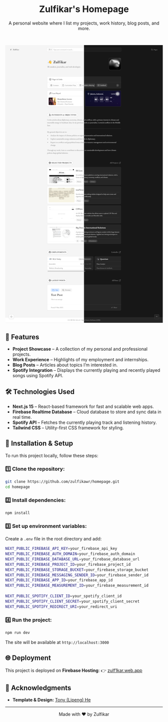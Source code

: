<h1 align="center">Zulfikar's Homepage</h1>

<p align="center">
    A personal website where I list my projects, work history, blog posts, and more.
</p>

<br>

![Screenshot](/public/screenshot.png)

## 🌟 Features

- **Project Showcase** – A collection of my personal and professional projects.
- **Work Experience** – Highlights of my employment and internships.
- **Blog Posts** – Articles about topics I’m interested in.
- **Spotify Integration** – Displays the currently playing and recently played songs using Spotify API.

## 🛠️ Technologies Used

- **Next.js 15** – React-based framework for fast and scalable web apps.
- **Firebase Realtime Database** – Cloud database to store and sync data in real time.
- **Spotify API** – Fetches the currently playing track and listening history.
- **Tailwind CSS** – Utility-first CSS framework for styling.

## 🔧 Installation & Setup

To run this project locally, follow these steps:

### 1️⃣ Clone the repository:

```sh
git clone https://github.com/zulfikawr/homepage.git
cd homepage
```

### 2️⃣ Install dependencies:

```sh
npm install
```

### 3️⃣ Set up environment variables:

Create a `.env` file in the root directory and add:

```sh
NEXT_PUBLIC_FIREBASE_API_KEY=your_firebase_api_key
NEXT_PUBLIC_FIREBASE_AUTH_DOMAIN=your_firebase_auth_domain
NEXT_PUBLIC_FIREBASE_DATABASE_URL=your_firebase_database_url
NEXT_PUBLIC_FIREBASE_PROJECT_ID=your_firebase_project_id
NEXT_PUBLIC_FIREBASE_STORAGE_BUCKET=your_firebase_storage_bucket
NEXT_PUBLIC_FIREBASE_MESSAGING_SENDER_ID=your_firebase_sender_id
NEXT_PUBLIC_FIREBASE_APP_ID=your_firebase_app_id
NEXT_PUBLIC_FIREBASE_MEASUREMENT_ID=your_firebase_measurement_id

NEXT_PUBLIC_SPOTIFY_CLIENT_ID=your_spotify_client_id
NEXT_PUBLIC_SPOTIFY_CLIENT_SECRET=your_spotify_client_secret
NEXT_PUBLIC_SPOTIFY_REDIRECT_URI=your_redirect_uri
```

### 4️⃣ Run the project:

```sh
npm run dev
```

The site will be available at `http://localhost:3000`

## 🌐 Deployment

This project is deployed on **Firebase Hosting**:
👉 [zulf1kar.web.app](https://zulf1kar.web.app)

## 📌 Acknowledgments

- **Template & Design:** [Tony (Lipeng) He](https://www.ouorz.com/)

---

<p align="center">Made with ❤️ by Zulfikar</p>
